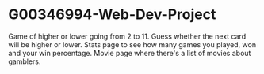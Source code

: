 # G00346994-Web-Dev-Project
Game of higher or lower going from 2 to 11.
Guess whether the next card will be higher or lower.
Stats page to see how many games you played, won and your win percentage.
Movie page where there's a list of movies about gamblers.
